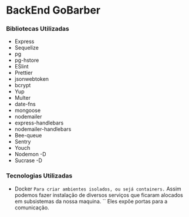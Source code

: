 # BackEnd GoBarber

### Bibliotecas Utilizadas

* Express
* Sequelize
* pg
* pg-hstore
* ESlint
* Prettier
* jsonwebtoken
* bcrypt
* Yup
* Multer
* date-fns
* mongoose
* nodemailer
* express-handlebars
* nodemailer-handlebars
* Bee-queue
* Sentry
* Youch
* Nodemon -D
* Sucrase -D

### Tecnologias Utilizadas

* Docker
``
Para criar ambientes isolados, ou sejá containers.
``
Assim podemos fazer instalação de diversos serviços que ficaram alocados em subsistemas da nossa maquina.
``
Eles expõe portas para a comunicação.

